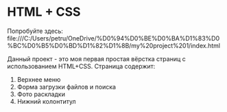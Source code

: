 # HTML + CSS

Попробуйте здесь: file:///C:/Users/petru/OneDrive/%D0%94%D0%BE%D0%BA%D1%83%D0%BC%D0%B5%D0%BD%D1%82%D1%8B/my%20project%201/index.html

Данный проект - это моя первая простая вёрстка страниц с использованием HTML+CSS. Страница содержит:

1. Верхнее меню
2. Форма загрузки файлов и поиска
3. Фото раскладки
4. Нижний колонтитул
